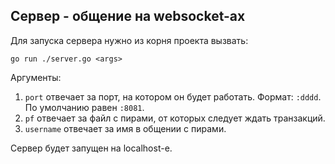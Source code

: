 ## Сервер - общение на websocket-ах

Для запуска сервера нужно из корня проекта вызвать:
```
go run ./server.go <args>
```

Аргументы: 
1) ```port``` отвечает за порт, на котором он будет работать.
Формат: ```:dddd```.
По умолчанию равен ```:8081```.
2) ```pf``` отвечает за файл с пирами, от которых следует ждать транзакций.
3) ```username``` отвечает за имя в общении с пирами.

Сервер будет запущен на localhost-е.
